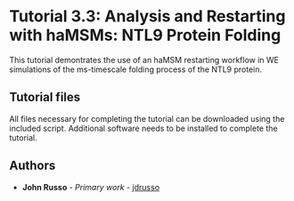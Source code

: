 # Tutorial 3.3: Analysis and Restarting with haMSMs: NTL9 Protein Folding
This tutorial demontrates the use of an haMSM restarting workflow in WE simulations of the ms-timescale folding process of the NTL9 protein.

## Tutorial files

All files necessary for completing the tutorial can be downloaded using the included script.
Additional software needs to be installed to complete the tutorial.

## Authors

* **John Russo** - *Primary work* - [jdrusso](https://github.com/jdrusso)
